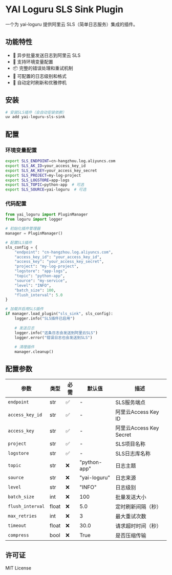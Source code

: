# YAI Loguru SLS Sink Plugin

一个为 yai-loguru 提供阿里云 SLS（简单日志服务）集成的插件。

## 功能特性

- 🚀 异步批量发送日志到阿里云 SLS
- 🔧 支持环境变量配置
- 📦 完整的错误处理和重试机制
- 🎯 可配置的日志级别和格式
- 🔄 自动定时刷新和优雅停机

## 安装

```bash
# 安装SLS插件（会自动安装依赖）
uv add yai-loguru-sls-sink
```

## 配置

### 环境变量配置

```bash
export SLS_ENDPOINT=cn-hangzhou.log.aliyuncs.com
export SLS_AK_ID=your_access_key_id
export SLS_AK_KEY=your_access_key_secret
export SLS_PROJECT=my-log-project
export SLS_LOGSTORE=app-logs
export SLS_TOPIC=python-app  # 可选
export SLS_SOURCE=yai-loguru  # 可选
```

### 代码配置

```python
from yai_loguru import PluginManager
from loguru import logger

# 初始化插件管理器
manager = PluginManager()

# 配置SLS插件
sls_config = {
    "endpoint": "cn-hangzhou.log.aliyuncs.com",
    "access_key_id": "your_access_key_id",
    "access_key": "your_access_key_secret",
    "project": "my-log-project",
    "logstore": "app-logs",
    "topic": "python-app",
    "source": "my-service",
    "level": "INFO",
    "batch_size": 100,
    "flush_interval": 5.0
}

# 加载并启用SLS插件
if manager.load_plugin("sls_sink", sls_config):
    logger.info("SLS插件已启用")
    
    # 发送日志
    logger.info("这条日志会发送到阿里云SLS")
    logger.error("错误日志也会发送到SLS")
    
    # 清理插件
    manager.cleanup()
```

## 配置参数

| 参数 | 类型 | 必需 | 默认值 | 描述 |
|------|------|------|--------|------|
| `endpoint` | str | ✅ | - | SLS服务端点 |
| `access_key_id` | str | ✅ | - | 阿里云Access Key ID |
| `access_key` | str | ✅ | - | 阿里云Access Key Secret |
| `project` | str | ✅ | - | SLS项目名称 |
| `logstore` | str | ✅ | - | SLS日志库名称 |
| `topic` | str | ❌ | "python-app" | 日志主题 |
| `source` | str | ❌ | "yai-loguru" | 日志来源 |
| `level` | str | ❌ | "INFO" | 日志级别 |
| `batch_size` | int | ❌ | 100 | 批量发送大小 |
| `flush_interval` | float | ❌ | 5.0 | 定时刷新间隔（秒） |
| `max_retries` | int | ❌ | 3 | 最大重试次数 |
| `timeout` | float | ❌ | 30.0 | 请求超时时间（秒） |
| `compress` | bool | ❌ | True | 是否压缩传输 |

## 许可证

MIT License